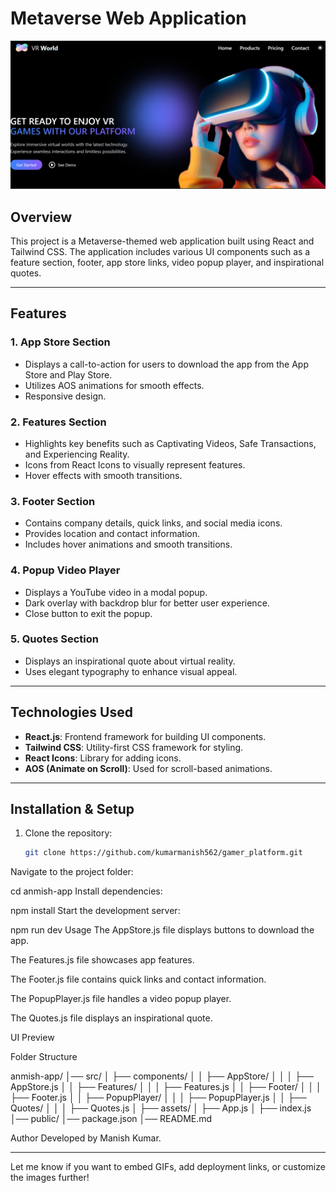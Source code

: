 # Metaverse Web Application

![Metaverse Preview Banner](./anmish-saga//src/assets/banner.png)

## Overview
This project is a Metaverse-themed web application built using React and Tailwind CSS. The application includes various UI components such as a feature section, footer, app store links, video popup player, and inspirational quotes.

---

## Features

### 1. **App Store Section**
- Displays a call-to-action for users to download the app from the App Store and Play Store.
- Utilizes AOS animations for smooth effects.
- Responsive design.

### 2. **Features Section**
- Highlights key benefits such as Captivating Videos, Safe Transactions, and Experiencing Reality.
- Icons from React Icons to visually represent features.
- Hover effects with smooth transitions.

### 3. **Footer Section**
- Contains company details, quick links, and social media icons.
- Provides location and contact information.
- Includes hover animations and smooth transitions.

### 4. **Popup Video Player**
- Displays a YouTube video in a modal popup.
- Dark overlay with backdrop blur for better user experience.
- Close button to exit the popup.

### 5. **Quotes Section**
- Displays an inspirational quote about virtual reality.
- Uses elegant typography to enhance visual appeal.

---

## Technologies Used
- **React.js**: Frontend framework for building UI components.
- **Tailwind CSS**: Utility-first CSS framework for styling.
- **React Icons**: Library for adding icons.
- **AOS (Animate on Scroll)**: Used for scroll-based animations.

---

## Installation & Setup

1. Clone the repository:
   ```bash
   git clone https://github.com/kumarmanish562/gamer_platform.git


Navigate to the project folder:

cd anmish-app
Install dependencies:

npm install
Start the development server:


npm run dev
Usage
The AppStore.js file displays buttons to download the app.

The Features.js file showcases app features.

The Footer.js file contains quick links and contact information.

The PopupPlayer.js file handles a video popup player.

The Quotes.js file displays an inspirational quote.

UI Preview

Folder Structure

anmish-app/
│── src/
│   ├── components/
│   │   ├── AppStore/
│   │   │   ├── AppStore.js
│   │   ├── Features/
│   │   │   ├── Features.js
│   │   ├── Footer/
│   │   │   ├── Footer.js
│   │   ├── PopupPlayer/
│   │   │   ├── PopupPlayer.js
│   │   ├── Quotes/
│   │   │   ├── Quotes.js
│   ├── assets/
│   ├── App.js
│   ├── index.js
│── public/
│── package.json
│── README.md

Author
Developed by Manish Kumar.



---

Let me know if you want to embed GIFs, add deployment links, or customize the images further!
